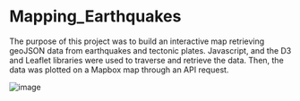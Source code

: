 # Mapping_Earthquakes
The purpose of this project was to build an interactive map retrieving geoJSON data from earthquakes and tectonic plates. Javascript, and the D3 and Leaflet libraries were used to traverse and retrieve the data. Then, the data was plotted on a Mapbox map through an API request.

![image](https://user-images.githubusercontent.com/104812189/192614484-49c4455c-fadf-4b0e-a39e-9ccbe8801380.png)
